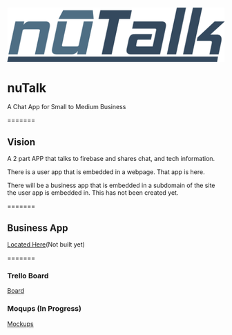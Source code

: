 ![logo](/images/nutalk-logo.png)


# nuTalk
A Chat App for Small to Medium Business

=======

## Vision
A 2 part APP that talks to firebase and shares chat, and tech information.

There is a user app that is embedded in a webpage. That app is here.

There will be a business app that is embedded in a subdomain of the site the user app is embedded in. This has not been created yet.

=======

## Business App

[Located Here](#)(Not built yet)

=======

### Trello Board
[Board](https://trello.com/b/LfpPUyjw/nutalk)

### Moqups (In Progress)
[Mockups](#)
